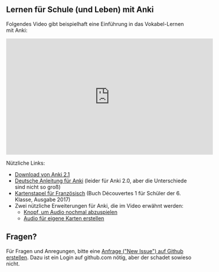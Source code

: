 ## Lernen für Schule (und Leben) mit Anki

Folgendes Video gibt beispielhaft eine Einführung in das Vokabel-Lernen mit Anki:

<iframe width="560" height="315" src="https://www.youtube.com/embed/QeEM8x-acpY" frameborder="0" allow="autoplay; encrypted-media" allowfullscreen></iframe>

Nützliche Links:

-  [Download von Anki 2.1](https://apps.ankiweb.net/)
-  [Deutsche Anleitung für Anki](http://www.dennisproksch.de/anki) (leider für Anki 2.0, aber die Unterschiede sind nicht so groß)
-  [Kartenstapel für Französisch](https://ankiweb.net/shared/info/1847876622) (Buch Découvertes 1 für Schüler der 6. Klasse, Ausgabe 2017)
-  Zwei nützliche Erweiterungen für Anki, die im Video erwähnt werden:
   - [Knopf, um Audio nochmal abzuspielen](https://ankiweb.net/shared/info/498789867)
   - [Audio für eigene Karten erstellen](https://ankiweb.net/shared/info/427598962)
   
## Fragen?

Für Fragen und Anregungen, bitte eine [Anfrage ("New Issue") auf Github erstellen](https://github.com/bgro/anki_fuer_schueler/issues). Dazu ist ein Login auf github.com nötig, aber der schadet sowieso nicht.



